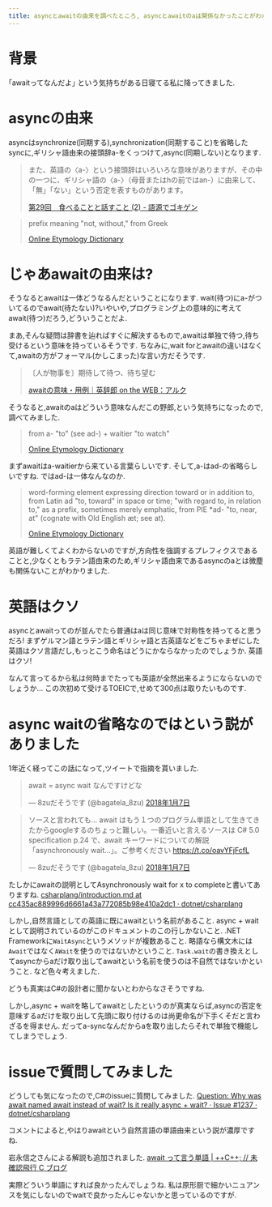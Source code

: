 ```yaml
---
title: asyncとawaitの由来を調べたところ, asyncとawaitのaは関係なかったことがわかりました, 英語はクソ
---
```


# 背景

｢awaitってなんだよ｣
という気持ちがある日寝てる私に降ってきました.

# asyncの由来

asyncはsynchronize(同期する),synchronization(同期すること)を省略したsyncに,ギリシャ語由来の接頭辞a-をくっつけて,async(同期しない)となります.

> また、英語の〈a-〉という接頭辞はいろいろな意味がありますが、その中の一つに、ギリシャ語の〈a-〉（母音またはhの前ではan-）に由来して、「無」「ない」という否定を表すものがあります。
>
> [第29回　食べることと話すこと (2) - 語源でゴキゲン](http://www.asca-co.com/gogen/2014/02/29-2.html)

> prefix meaning "not, without," from Greek
>
> [Online Etymology Dictionary](http://www.etymonline.com/index.php?term=a-)

# じゃあawaitの由来は?

そうなるとawaitは一体どうなるんだということになります.
wait(待つ)にa-がついてるのでawait(待たない)?いやいや,プログラミング上の意味的に考えてawait(待つ)だろう,どういうことだよ.

まあ,そんな疑問は辞書を辿ればすぐに解決するもので,awaitは単独で待つ,待ち受けるという意味を持っているそうです.
ちなみに,wait forとawaitの違いはなくて,awaitの方がフォーマル(かしこまった)な言い方だそうです.

> 〔人が物事を〕期待して待つ、待ち望む
>
> [awaitの意味・用例｜英辞郎 on the WEB：アルク](https://eow.alc.co.jp/search?q=await)

そうなると,awaitのaはどういう意味なんだこの野郎,という気持ちになったので,調べてみました.

> from a- "to" (see ad-) + waitier "to watch"
>
> [Online Etymology Dictionary](http://www.etymonline.com/index.php?term=await)

まずawaitはa-waitierから来ている言葉らしいです.
そして,a-はad-の省略らしいですね.
ではad-は一体なんなのか.

> word-forming element expressing direction toward or in addition to, from Latin ad "to, toward" in space or time; "with regard to, in relation to," as a prefix, sometimes merely emphatic, from PIE *ad- "to, near, at" (cognate with Old English æt; see at).
>
> [Online Etymology Dictionary](http://www.etymonline.com/index.php?term=ad-)

英語が難しくてよくわからないのですが,方向性を強調するプレフィクスであることと,少なくともラテン語由来のため,ギリシャ語由来であるasyncのaとは微塵も関係ないことがわかりました.

# 英語はクソ

asyncとawaitってのが並んでたら普通はaは同じ意味で対称性を持ってると思うだろ!
まずゲルマン語とラテン語とギリシャ語と古英語などをごちゃまぜにした英語はクソ言語だし,もっとこう命名はどうにかならなかったのでしょうか.
英語はクソ!

なんて言ってるから私は何時までたっても英語が全然出来るようにならないのでしょうか…
この次初めて受けるTOEICで,せめて300点は取りたいものです.

# async waitの省略なのではという説がありました

1年近く経ってこの話になって,ツイートで指摘を貰いました.

<blockquote class="twitter-tweet" data-lang="ja"><p lang="ja" dir="ltr">await = async wait なんですけどな</p>&mdash; 8zuだそうです (@bagatela_8zu) <a href="https://twitter.com/bagatela_8zu/status/949967049794535424?ref_src=twsrc%5Etfw">2018年1月7日</a></blockquote>

<blockquote class="twitter-tweet" data-lang="ja"><p lang="ja" dir="ltr">ソースと言われても… await はもう１つのプログラム単語として生きてきたからgoogleするのちょっと難しい。一番近いと言えるソースは C# 5.0 specification p.24 で、await キーワードについての解説「asynchronously wait...」。ご参考ください <a href="https://t.co/oavYFjFcfL">https://t.co/oavYFjFcfL</a></p>&mdash; 8zuだそうです (@bagatela_8zu) <a href="https://twitter.com/bagatela_8zu/status/949979826999377926?ref_src=twsrc%5Etfw">2018年1月7日</a></blockquote>

たしかにawaitの説明としてAsynchronously wait for x to completeと書いてありますね.
[csharplang/introduction.md at cc435ac889996d6661a43a772085b98e410a2dc1 · dotnet/csharplang](https://github.com/dotnet/csharplang/blob/cc435ac889996d6661a43a772085b98e410a2dc1/spec/introduction.md#expressions)

しかし,自然言語としての英語に既にawaitという名前があること.
async + waitとして説明されているのがこのドキュメントのこの行しかないこと.
.NET Frameworkに`WaitAsync`というメソッドが複数あること.
略語なら構文木には`Await`ではなく`AWait`を使うのではないかということ.
`Task.wait`の書き換えとしてasyncからaだけ取り出してawaitという名前を使うのは不自然ではないかということ.
など色々考えました.

どうも真実はC#の設計者に聞かないとわからなさそうですね.

しかし,async + waitを略してawaitとしたというのが真実ならば,asyncの否定を意味するaだけを取り出して先頭に取り付けるのは尚更命名が下手くそだと言わざるを得ません.
だってa-syncなんだからaを取り出したらそれで単独で機能してしまうでしょう.

# issueで質問してみました

どうしても気になったので,C#のissueに質問してみました.
[Question: Why was await named await instead of wait? Is it really async + wait? · Issue #1237 · dotnet/csharplang](https://github.com/dotnet/csharplang/issues/1237)

コメントによると,やはりawaitという自然言語の単語由来という説が濃厚ですね.

岩永信之さんによる解説も追加されました.
[await って言う単語 | ++C++; // 未確認飛行 C ブログ](http://ufcpp.net/blog/2018/1/await)

実際どういう単語にすれば良かったんでしょうね.
私は原形厨で細かいニュアンスを気にしないのでwaitで良かったんじゃないかと思っているのですが.
